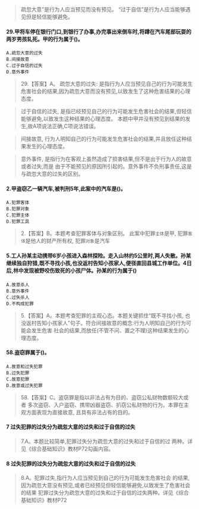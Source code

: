 
>   疏忽大意”是行为人应当预见而没有预见。
>   “过于自信”是行为人应当能够遇见但是轻信能够避免。

#### 29.甲将车停在银行门口,到银行了办事,办完事出来倒车时,将蹲在汽车尾部玩耍的两岁男孩轧死。甲的行为属于()。
    A.疏忽大意的过失
    B.间接故意
    C.过于自信的过失
    D.意外事件
>   29.【答案】A。
>   疏忽大意的过失:
        是指行为人应当预见自己的行为可能发生危害社会的结果,因为疏忽大意而没有预见,以致发生了这种危害结果的心理态度。
        
>   过于自信的过失,
        是指已经预见自己的行为可能发生危害社会的结果,但轻信能够避免,以致发生这种结果的心理态度。
    本题中甲并没有预见到结果的发生,故A项说法正确,C项说法错误。
    
>   间接故意,
        行为人明知自己的行为可能发生危害社会的结果,并且放任这种结果发生的心理态度。
        
>   意外事件,
        是指行为在客观上虽然造成了损害结果,但不是出于行为人的故意或者过失,而是
    由于不能预见的原因所引起的。意外事件不负刑事责任,这是与疏忽大意的过失的区别。

#### 2.甲盗窃乙一辆汽车,被判刑5年,此案中的汽车是()。
    A.犯罪客体
    B.犯罪对象
    C.犯罪主体
    D.犯罪工具

>   2.【答案】B。本题考查犯罪客体与对象区别。
    此案中犯罪`主体`是甲,
    犯罪`客体`是他人的财产所有权,
    犯罪`对象`是汽车    

#### 5.工人孙某主动携带6岁小孩进入森林探险。走入山林约5公里时,两人失散。孙某继续独自狩猎,既不寻找小孩,也没返村告知小孩家人,便径直回县城工作单位。4日后,林中发现被野咬伤致死的小孩尸体。孙某的行为属于()
    A.故意杀人
    B.意外事件
    C.过失杀人
    D.不构成犯罪
>   5.【答案】A。本题考查犯罪的主观心态。本题关键抓住“既不寻找小孩,
    也没返村告知小孩家人”句子。符合间接故意的概念:行为人明知自己的行为可能会发生危害
    社会的结果,而放任(不管不问、置之不理)这种结果发生的心理态度。
    
#### 58.盗窃罪属于()。
    A.故意和过失犯罪
    B.过失犯罪
    C.故意犯罪
    D.故意或过失犯罪
>   58.【答案】C。盗窃罪是指以非法占有为目的、盗窃公私财物数额较大或者
多次盗窃、入户盗窃、携带凶器盗窃、扒窃公私财物的行为。本罪在主观方面表现为直接故意,
且具有非法占有的目的。

#### 7 过失犯罪的过失分为疏忽大意的过失和过于自信的过失
>   7.A。本题比较简单,犯罪过失分为疏忽大意的过失和过于自信的过
    两种。详见《综合基础知识》教材P72勾画内容。

#### 8 过失犯罪的过失分为疏忽大意的过失和过于自信的过失
>   8.A。犯罪过失,指行为人应当预见到自己的行为可能发生危害社会
    的结果,因为疏忽大意没有预见,或者已经预见但轻信能够避免,以致发生了危害社会的结果
    犯罪过失分为疏忽大意的过失和过于自信的过失两种。详见《综合基础知识》教材P72


















    